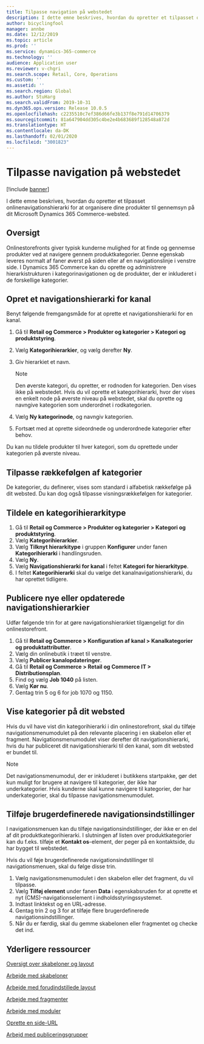 ```yaml
---
title: Tilpasse navigation på webstedet
description: I dette emne beskrives, hvordan du opretter et tilpasset onlinenavigationshierarki for at organisere dine produkter til gennemsyn på dit Microsoft Dynamics 365 Commerce-websted.
author: bicyclingfool
manager: annbe
ms.date: 12/12/2019
ms.topic: article
ms.prod: ''
ms.service: dynamics-365-commerce
ms.technology: ''
audience: Application user
ms.reviewer: v-chgri
ms.search.scope: Retail, Core, Operations
ms.custom: ''
ms.assetid: ''
ms.search.region: Global
ms.author: StuHarg
ms.search.validFrom: 2019-10-31
ms.dyn365.ops.version: Release 10.0.5
ms.openlocfilehash: c2235510c7ef386d66fe3b137f8e791d14706379
ms.sourcegitcommit: 81a647904dd305c4be2e4b683689f128548a872d
ms.translationtype: HT
ms.contentlocale: da-DK
ms.lasthandoff: 02/01/2020
ms.locfileid: "3001823"
---
```

# <a name="customize-site-navigation"></a>Tilpasse navigation på webstedet


[!include [banner](includes/banner.md)]

I dette emne beskrives, hvordan du opretter et tilpasset onlinenavigationshierarki for at organisere dine produkter til gennemsyn på dit Microsoft Dynamics 365 Commerce-websted.

## <a name="overview"></a>Oversigt

Onlinestorefronts giver typisk kunderne mulighed for at finde og gennemse produkter ved at navigere gennem produktkategorier. Denne egenskab leveres normalt af faner øverst på siden eller af en navigationslinje i venstre side. I Dynamics 365 Commerce kan du oprette og administrere hierarkistrukturen i kategorinavigationen og de produkter, der er inkluderet i de forskellige kategorier.

## <a name="create-a-channel-navigation-hierarchy"></a>Opret et navigationshierarki for kanal

Benyt følgende fremgangsmåde for at oprette et navigationshierarki for en kanal.

1. Gå til **Retail og Commerce \> Produkter og kategorier \> Kategori og produktstyring**.
1. Vælg **Kategorihierarkier**, og vælg derefter **Ny**.
1. Giv hierarkiet et navn.

    > [!NOTE]
    > Den øverste kategori, du opretter, er rodnoden for kategorien. Den vises ikke på webstedet. Hvis du vil oprette et kategorihierarki, hvor der vises en enkelt node på øverste niveau på webstedet, skal du oprette og navngive kategorien som underordnet i rodkategorien.

1. Vælg **Ny kategorinode**, og navngiv kategorien.
1. Fortsæt med at oprette sideordnede og underordnede kategorier efter behov.

Du kan nu tildele produkter til hver kategori, som du oprettede under kategorien på øverste niveau.

## <a name="customize-the-order-of-categories"></a>Tilpasse rækkefølgen af kategorier

De kategorier, du definerer, vises som standard i alfabetisk rækkefølge på dit websted. Du kan dog også tilpasse visningsrækkefølgen for kategorier.

## <a name="assign-a-category-hierarchy-type"></a>Tildele en kategorihierarkitype

1. Gå til **Retail og Commerce \> Produkter og kategorier \> Kategori og produktstyring**.
1. Vælg **Kategorihierarkier**.
1. Vælg **Tilknyt hierarkitype** i gruppen **Konfigurer** under fanen **Kategorihierarki** i handlingsruden.
1. Vælg **Ny**.
1. Vælg **Navigationshierarki for kanal** i feltet **Kategori for hierarkitype**.
1. I feltet **Kategorihierarki** skal du vælge det kanalnavigationshierarki, du har oprettet tidligere.

## <a name="publish-new-or-updated-navigation-hierarchies"></a>Publicere nye eller opdaterede navigationshierarkier

Udfør følgende trin for at gøre navigationshierarkiet tilgængeligt for din onlinestorefront.

1. Gå til **Retail og Commerce \> Konfiguration af kanal \> Kanalkategorier og produktattributter**.
1. Vælg din onlinebutik i træet til venstre.
1. Vælg **Publicer kanalopdateringer**.
1. Gå til **Retail og Commerce \> Retail og Commerce IT \> Distributionsplan**.
1. Find og vælg **Job 1040** på listen.
1. Vælg **Kør nu**.
1. Gentag trin 5 og 6 for job 1070 og 1150.

## <a name="show-categories-on-your-site"></a>Vise kategorier på dit websted

Hvis du vil have vist din kategorihierarki i din onlinestorefront, skal du tilføje navigationsmenumodulet på den relevante placering i en skabelon eller et fragment. Navigationsmenumodulet viser derefter dit navigationshierarki, hvis du har publiceret dit navigationshierarki til den kanal, som dit websted er bundet til.

> [!NOTE]
> Det navigationsmenumodul, der er inkluderet i butikkens startpakke, gør det kun muligt for brugere at navigere til kategorier, der ikke har underkategorier. Hvis kunderne skal kunne navigere til kategorier, der har underkategorier, skal du tilpasse navigationsmenumodulet.

## <a name="add-custom-navigation-options"></a>Tilføje brugerdefinerede navigationsindstillinger

I navigationsmenuen kan du tilføje navigationsindstillinger, der ikke er en del af dit produktkategorihierarki. I slutningen af listen over produktkategorier kan du f.eks. tilføje et **Kontakt os**-element, der peger på en kontaktside, du har bygget til webstedet.

Hvis du vil føje brugerdefinerede navigationsindstillinger til navigationsmenuen, skal du følge disse trin.

1. Vælg navigationsmenumodulet i den skabelon eller det fragment, du vil tilpasse.
1. Vælg **Tilføj element** under fanen **Data** i egenskabsruden for at oprette et nyt (CMS)-navigationselement i indholdsstyringssystemet.
1. Indtast linktekst og en URL-adresse.
1. Gentag trin 2 og 3 for at tilføje flere brugerdefinerede navigationsindstillinger.
1. Når du er færdig, skal du gemme skabelonen eller fragmentet og checke det ind.

## <a name="additional-resources"></a>Yderligere ressourcer

[Oversigt over skabeloner og layout](templates-layouts-overview.md)

[Arbejde med skabeloner](work-with-templates.md)

[Arbejde med forudindstillede layout](work-with-layouts.md)

[Arbejde med fragmenter](work-with-fragments.md)

[Arbejde med moduler](work-with-modules.md)

[Oprette en side-URL](create-page-url.md)

[Arbejd med publiceringsgrupper](publish-groups.md)
